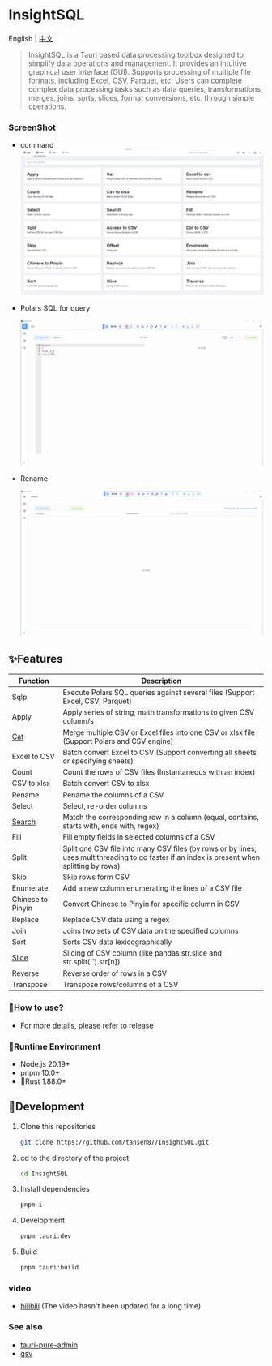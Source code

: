 <h1>InsightSQL</h1>

English | [中文](./README_CN.md)

> InsightSQL is a Tauri based data processing toolbox designed to simplify data operations and management. It provides an intuitive graphical user interface (GUI). Supports processing of multiple file formats, including Excel, CSV, Parquet, etc. Users can complete complex data processing tasks such as data queries, transformations, merges, joins, sorts, slices, format conversions, etc. through simple operations.

### ScreenShot

* command
 ![cmd.png](/docs/img/cmd.png)

* Polars SQL for query

  ![sqlp.gif](/docs/img/sqlp.gif)

* Rename

  ![rename.gif](/docs/img/rename.gif)

## ✨Features

| Function | Description |
| ------- | ----------- |
| Sqlp | Execute Polars SQL queries against several files (Support Excel, CSV, Parquet) |
| Apply | Apply series of string, math transformations to given CSV column/s |
| [Cat](./docs/cat.md) | Merge multiple CSV or Excel files into one CSV or xlsx file (Support Polars and CSV engine) |
| Excel  to CSV | Batch convert Excel to CSV (Support converting all sheets or specifying sheets) |
| Count | Count the rows of CSV files (Instantaneous with an index) |
| CSV to xlsx | Batch convert CSV to xlsx |
| Rename | Rename the columns of a CSV |
| Select | Select, re-order columns |
| [Search](./docs/search.md) | Match the corresponding row in a column (equal, contains, starts with, ends with, regex) |
| Fill | Fill empty fields in selected columns of a CSV |
| Split | Split one CSV file into many CSV files (by rows or by lines, uses multithreading to go faster if an index is present when splitting by rows) |
| Skip | Skip rows form CSV |
| Enumerate | Add a new column enumerating the lines of a CSV file |
| Chinese to Pinyin | Convert Chinese to Pinyin for specific column in CSV |
| Replace | Replace CSV data using a regex |
| Join | Joins two sets of CSV data on the specified columns |
| Sort | Sorts CSV data lexicographically |
| [Slice](./docs/slice.md) | Slicing of CSV column (like pandas str.slice and str.split('').str[n]) |
| Reverse | Reverse order of rows in a CSV |
| Transpose | Transpose rows/columns of a CSV |


### 🍖How to use?

* For more details, please refer to [release](https://github.com/tansen87/sqlp/releases/)


### 🏃‍Runtime Environment

* Node.js 20.19+
* pnpm 10.0+
* 🦀Rust 1.88.0+

## 🚀Development

1. Clone this repositories

   ```bash
   git clone https://github.com/tansen87/InsightSQL.git
   ```

2. cd to the directory of the project

   ```bash
   cd InsightSQL
   ```

3. Install dependencies

   ```bash
   pnpm i
   ```

4. Development

   ```bash
   pnpm tauri:dev
   ```

5. Build

   ```bash
   pnpm tauri:build
   ```

### video

* [bilibili](https://www.bilibili.com/video/BV1XS411c7zd/?spm_id_from=333.999.0.0&vd_source=5ee5270944c6e7a459e1311330bf455c) (The video hasn't been updated for a long time)

### See also
* [tauri-pure-admin](https://github.com/pure-admin/tauri-pure-admin)
* [qsv](https://github.com/jqnatividad/qsv)
